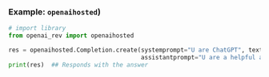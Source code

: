 ### Example: `openaihosted`) <a name="example-openaihosted"></a>

```python
# import library
from openai_rev import openaihosted

res = openaihosted.Completion.create(systemprompt="U are ChatGPT", text="What is 4+4",
                                     assistantprompt="U are a helpful assistant.").text
print(res)  ## Responds with the answer
```
